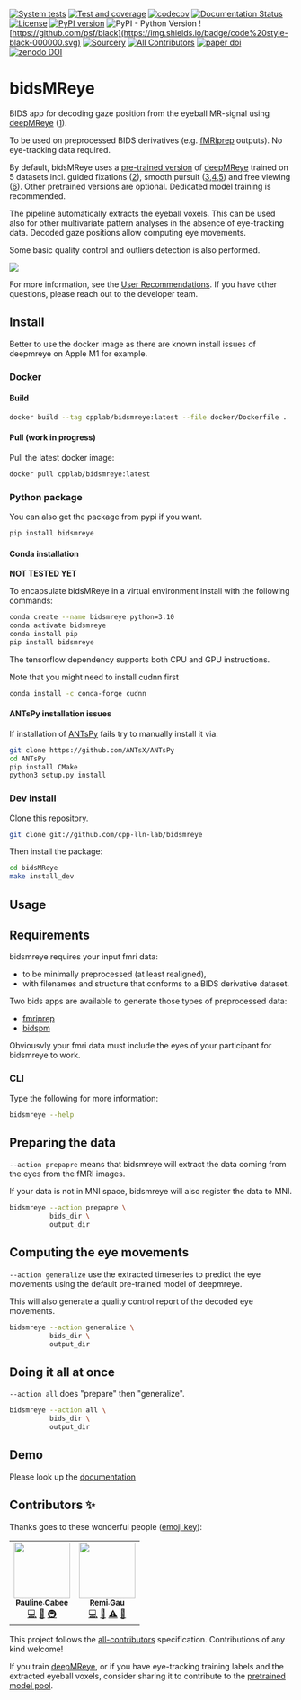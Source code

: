 [![System tests](https://github.com/cpp-lln-lab/bidsMReye/actions/workflows/system_tests.yml/badge.svg?branch=main)](https://github.com/cpp-lln-lab/bidsMReye/actions/workflows/system_tests.yml)
[![Test and coverage](https://github.com/cpp-lln-lab/bidsMReye/actions/workflows/test_and_coverage.yml/badge.svg)](https://github.com/cpp-lln-lab/bidsMReye/actions/workflows/test_and_coverage.yml)
[![codecov](https://codecov.io/gh/cpp-lln-lab/bidsMReye/branch/main/graph/badge.svg?token=G5fm2kaloM)](https://codecov.io/gh/cpp-lln-lab/bidsMReye)
[![Documentation Status](https://readthedocs.org/projects/bidsmreye/badge/?version=latest)](https://bidsmreye.readthedocs.io/en/latest/?badge=latest)
[![License](https://img.shields.io/badge/license-GPL3-blue.svg)](./LICENSE)
[![PyPI version](https://badge.fury.io/py/bidsmreye.svg)](https://badge.fury.io/py/bidsmreye)
![PyPI - Python Version](https://img.shields.io/pypi/pyversions/bidsmreye)
![https://github.com/psf/black](https://img.shields.io/badge/code%20style-black-000000.svg)
[![Sourcery](https://img.shields.io/badge/Sourcery-enabled-brightgreen)](https://sourcery.ai)
[![All Contributors](https://img.shields.io/badge/all_contributors-2-orange.svg)](#contributors)
[![paper doi](https://img.shields.io/badge/paper-10.1038%2Fs41593--021--00947--w-blue)](https://doi.org/10.1038/s41593-021-00947-w)
[![zenodo DOI](https://zenodo.org/badge/DOI/10.5281/zenodo.7493322.svg)](https://doi.org/10.5281/zenodo.7493322)



# bidsMReye

BIDS app for decoding gaze position from the eyeball MR-signal using
[deepMReye](https://github.com/DeepMReye/DeepMReye)
([1](https://doi.org/10.1038/s41593-021-00947-w)).

To be used on preprocessed BIDS derivatives (e.g.
[fMRIprep](https://github.com/nipreps/fmriprep) outputs).
No eye-tracking data required.

By default, bidsMReye uses a [pre-trained version](https://osf.io/mrhk9/) of
[deepMReye](https://github.com/DeepMReye/DeepMReye) trained on 5 datasets incl.
guided fixations ([2](https://doi.org/10.1038/sdata.2017.181)), smooth pursuit
([3](https://doi.org/10.1016/j.neuroimage.2018.04.012),[4](https://doi.org/10.1101/2021.08.03.454928),[5](https://doi.org/10.1038/s41593-017-0050-8))
and free viewing ([6](https://doi.org/10.1038/s41593-017-0049-1)). Other
pretrained versions are optional. Dedicated model training is recommended.

The pipeline automatically extracts the eyeball voxels.
This can be used also for other multivariate pattern
analyses in the absence of eye-tracking data.
Decoded gaze positions allow computing eye movements.

Some basic quality control and outliers detection is also performed.

![](https://github.com/cpp-lln-lab/bidsMReye/blob/main/docs/source/images/sub-01_task-auditory_space-MNI152NLin6Asym_desc-bidsmreye_eyetrack.png)

For more information, see the
[User Recommendations](https://deepmreye.slite.com/p/channel/MUgmvViEbaATSrqt3susLZ/notes/kKdOXmLqe).
If you have other questions, please reach out to the developer team.

## Install

Better to use the docker image as there are known install issues
of deepmreye on Apple M1 for example.

### Docker

#### Build

```bash
docker build --tag cpplab/bidsmreye:latest --file docker/Dockerfile .
```

#### Pull (work in progress)

Pull the latest docker image:

```bash
docker pull cpplab/bidsmreye:latest
```

### Python package

You can also get the package from pypi if you want.

```bash
pip install bidsmreye
```

#### Conda installation

**NOT TESTED YET**

To encapsulate bidsMReye in a virtual environment install with the following commands:

```bash
conda create --name bidsmreye python=3.10
conda activate bidsmreye
conda install pip
pip install bidsmreye
```

The tensorflow dependency supports both CPU and GPU instructions.

Note that you might need to install cudnn first

```bash
conda install -c conda-forge cudnn
```

#### ANTsPy installation issues

If installation of [ANTsPy](https://github.com/ANTsX/ANTsPy) fails try to manually install it via:

<!-- may help on windows ? -->

```bash
git clone https://github.com/ANTsX/ANTsPy
cd ANTsPy
pip install CMake
python3 setup.py install
```

### Dev install

Clone this repository.

```bash
git clone git://github.com/cpp-lln-lab/bidsmreye
```

Then install the package:

```bash
cd bidsMReye
make install_dev
```

## Usage

## Requirements

bidsmreye requires your input fmri data:

 - to be minimally preprocessed (at least realigned),
 - with filenames and structure that conforms to a BIDS derivative dataset.

Two bids apps are available to generate those types of preprocessed data:

- [fmriprep](https://fmriprep.org/en/stable/)
- [bidspm](https://bidspm.readthedocs.io/en/latest/general_information.html)

Obviousvly your fmri data must include the eyes of your participant for bidsmreye to work.

<!-- old fmriprep versions may not work -->

### CLI

Type the following for more information:

```bash
bidsmreye --help
```

## Preparing the data

`--action prepapre` means that bidsmreye will extract the data coming from the
eyes from the fMRI images.

If your data is not in MNI space, bidsmreye will also register the data to MNI.

```bash
bidsmreye --action prepapre \
          bids_dir \
          output_dir
```

## Computing the eye movements

`--action generalize` use the extracted timeseries to predict the eye movements
using the default pre-trained model of deepmreye.

This will also generate a quality control report of the decoded eye movements.

```bash
bidsmreye --action generalize \
          bids_dir \
          output_dir
```
## Doing it all at once

`--action all` does "prepare" then "generalize".

```bash
bidsmreye --action all \
          bids_dir \
          output_dir
```

## Demo

Please look up the [documentation](https://bidsmreye.readthedocs.io/en/latest/demo.html)

## Contributors ✨

Thanks goes to these wonderful people
([emoji key](https://allcontributors.org/docs/en/emoji-key)):

<!-- ALL-CONTRIBUTORS-LIST:START - Do not remove or modify this section -->
<!-- prettier-ignore-start -->
<!-- markdownlint-disable -->
<table>
  <tr>
    <td align="center"><a href="https://weexee.github.io/Portfolio/"><img src="https://avatars.githubusercontent.com/u/91776803?v=4?s=100" width="100px;" alt=""/><br /><sub><b>Pauline Cabee</b></sub></a><br /><a href="https://github.com/cpp-lln-lab/bidsMReye/commits?author=WeeXee" title="Code">💻</a> <a href="#ideas-WeeXee" title="Ideas, Planning, & Feedback">🤔</a> <a href="#infra-WeeXee" title="Infrastructure (Hosting, Build-Tools, etc)">🚇</a></td>
    <td align="center"><a href="https://remi-gau.github.io/"><img src="https://avatars.githubusercontent.com/u/6961185?v=4?s=100" width="100px;" alt=""/><br /><sub><b>Remi Gau</b></sub></a><br /><a href="https://github.com/cpp-lln-lab/bidsMReye/commits?author=Remi-Gau" title="Code">💻</a> <a href="#ideas-Remi-Gau" title="Ideas, Planning, & Feedback">🤔</a> <a href="https://github.com/cpp-lln-lab/bidsMReye/commits?author=Remi-Gau" title="Tests">⚠️</a> <a href="#maintenance-Remi-Gau" title="Maintenance">🚧</a></td>
  </tr>
</table>

<!-- markdownlint-restore -->
<!-- prettier-ignore-end -->

<!-- ALL-CONTRIBUTORS-LIST:END -->

This project follows the
[all-contributors](https://github.com/all-contributors/all-contributors)
specification. Contributions of any kind welcome!

If you train [deepMReye](https://github.com/DeepMReye/DeepMReye), or if you have
eye-tracking training labels and the extracted eyeball voxels, consider sharing
it to contribute to the [pretrained model pool](https://osf.io/mrhk9/).
